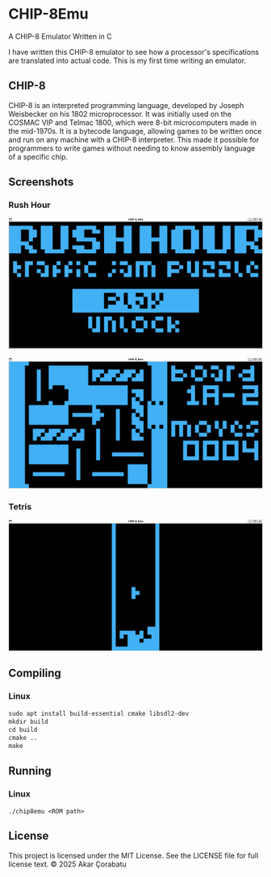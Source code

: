 # CHIP-8Emu
A CHIP-8 Emulator Written in C

I have written this CHIP-8 emulator to see how a processor's specifications are translated into actual code. This is my first time writing an emulator.

## CHIP-8
CHIP-8 is an interpreted programming language, developed by Joseph Weisbecker on his 1802 microprocessor. It was initially used on the COSMAC VIP and Telmac 1800, which were 8-bit microcomputers made in the mid-1970s. It is a bytecode language, allowing games to be written once and run on any machine with a CHIP-8 interpreter. This made it possible for programmers to write games without needing to know assembly language of a specific chip.

## Screenshots
### Rush Hour
![CHIP-8 Rush Hour](https://raw.githubusercontent.com/akarcorabatu/CHIP-8Emu/refs/heads/main/screenshots/rush_hour_1.png)

![CHIP-8 Rush Hour](https://raw.githubusercontent.com/akarcorabatu/CHIP-8Emu/refs/heads/main/screenshots/rush_hour_2.png)

### Tetris
![CHIP-8 Tetris](https://raw.githubusercontent.com/akarcorabatu/CHIP-8Emu/refs/heads/main/screenshots/tetris.png)

## Compiling
### Linux
```
sudo apt install build-essential cmake libsdl2-dev
mkdir build
cd build
cmake ..
make
```

## Running
### Linux
```
./chip8emu <ROM path>
```

## License
This project is licensed under the MIT License. See the LICENSE file for full license text. 
© 2025 Akar Çorabatu
